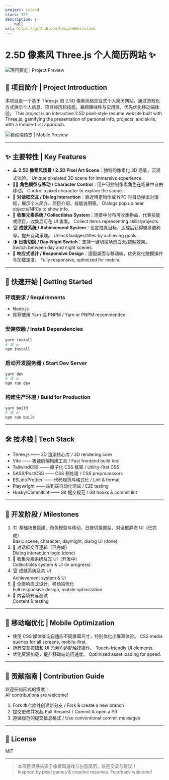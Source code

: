 ```yaml
---
project: island
stars: 127
description: |-
    null
url: https://github.com/hexianWeb/island
---
```


# 2.5D 像素风 Three.js 个人简历网站 ✨

![项目预览 | Project Preview](./readme.webp)

## 📖 项目简介 | Project Introduction

本项目是一个基于 Three.js 的 2.5D 像素风格交互式个人简历网站，通过游戏化方式展示个人信息、项目经历和技能，兼顾趣味性与实用性，优先优化移动端体验。
This project is an interactive 2.5D pixel-style resume website built with Three.js, gamifying the presentation of personal info, projects, and skills, with a mobile-first approach.

![移动端预览 | Mobile Preview](./readme2.webp)

---

## ✨ 主要特性 | Key Features

- 🕹️ **2.5D 像素风场景 / 2.5D Pixel Art Scene**：独特的像素化 3D 场景，沉浸式体验。
  Unique pixelated 3D scene for immersive experience.
- 🧑‍💻 **角色模型与移动 / Character Control**：用户可控制像素角色在场景中自由移动。
  Control a pixel character to explore the scene.
- 💬 **对话框交互 / Dialog Interaction**：靠近特定物体或 NPC 时自动弹出对话框，展示个人简介、项目介绍、技能说明等。
  Dialogs pop up near objects/NPCs to show info.
- 🎁 **收集元素系统 / Collectibles System**：场景中分布可收集物品，代表技能或项目，收集后可在 UI 查看。
  Collect items representing skills/projects.
- 🏆 **成就系统 / Achievement System**：设定成就目标，达成后获得徽章或称号，提升互动乐趣。
  Unlock badges/titles by achieving goals.
- 🌗 **日夜切换 / Day-Night Switch**：支持一键切换场景白天/夜晚效果。
  Switch between day and night scenes.
- 📱 **响应式设计 / Responsive Design**：适配桌面与移动端，优先优化触摸操作与加载速度。
  Fully responsive, optimized for mobile.

---

## 🚀 快速开始 | Getting Started

### 环境要求 / Requirements
- Node.js
- 推荐使用 Yarn 或 PNPM / Yarn or PNPM recommended

### 安装依赖 / Install Dependencies
```bash
yarn install
# 或 or
npm install
```

### 启动开发服务器 / Start Dev Server
```bash
yarn dev
# 或 or
npm run dev
```

### 构建生产环境 / Build for Production
```bash
yarn build
# 或 or
npm run build
```

---

## 🛠️ 技术栈 | Tech Stack

- Three.js  —— 3D 渲染核心库 / 3D rendering core
- Vite  —— 极速前端构建工具 / Fast frontend build tool
- TailwindCSS  —— 原子化 CSS 框架 / Utility-first CSS
- SASS/PostCSS  —— CSS 预处理 / CSS preprocessors
- ESLint/Prettier  —— 代码规范与格式化 / Lint & format
- Playwright  —— 端到端自动化测试 / E2E testing
- Husky/Commitlint  —— Git 提交规范 / Git hooks & commit lint

---

## 🚩 开发阶段 / Milestones

1. 🏗️ 基础场景搭建、角色模型与移动、日夜切换原型、对话框静态 UI（已完成）  
   Basic scene, character, day/night, dialog UI (done)
2. 💬 对话框交互逻辑（已完成）  
   Dialog interaction logic (done)
3. 🎁 收集元素系统及其 UI（开发中）  
   Collectibles system & UI (in progress)
4. 🏆 成就系统及其 UI  
   Achievement system & UI
5. 📱 全面响应式设计，移动端优化  
   Full responsive design, mobile optimization
6. 📝 内容填充与测试  
   Content & testing

---

## 📱 移动端优化 | Mobile Optimization

- 使用 CSS 媒体查询自适应不同屏幕尺寸，特别优化小屏幕体验。
  CSS media queries for all screens, mobile-first.
- 所有交互按钮和 UI 元素均适配触摸操作。
  Touch-friendly UI elements.
- 优化资源加载，提升移动端访问速度。
  Optimized asset loading for speed.

---

## 🤝 贡献指南 | Contribution Guide

欢迎任何形式的贡献！  
All contributions are welcome!

1. Fork 本仓库并创建新分支 / Fork & create a new branch
2. 提交更改并发起 Pull Request / Commit & open a PR
3. 遵循规范的提交信息格式 / Use conventional commit messages

---

## 📝 License

MIT

---

> 本项目灵感来源于像素风游戏与创意简历，欢迎交流与建议！  
> Inspired by pixel games & creative resumes. Feedback welcome!

